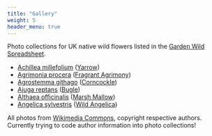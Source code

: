 ```yaml
---
title: "Gallery"
weight: 5
header_menu: true
---
```


Photo collections for UK native wild flowers listed in the [Garden Wild Spreadsheet](https://bit.ly/garden-wild-spreadsheet).

* [Achillea millefolium](/achillea-millefolium/) ([Yarrow](https://pfaf.org/user/Plant.aspx?LatinName=Achillea+millefolium))
* [Agrimonia procera](/agrimonia-procera/) ([Fragrant Agrimony](https://plantatlas.brc.ac.uk/plant/agrimonia-procera))
* [Agrostemma githago](/agrostemma-githago/) ([Corncockle](https://pfaf.org/user/Plant.aspx?LatinName=Agrostemma+githago))
* [Ajuga reptans](/ajuga-reptans/) ([Bugle](https://pfaf.org/user/Plant.aspx?LatinName=Ajuga+reptans))
* [Althaea officinalis](/althaea-officinalis/) ([Marsh Mallow](https://pfaf.org/User/plant.aspx?LatinName=Althaea+officinalis))
* [Angelica sylvestris](/angelica-sylvestris/) ([Wild Angelica](https://pfaf.org/user/Plant.aspx?LatinName=Angelica+sylvestris))

All photos from [Wikimedia Commons](https://commons.wikimedia.org/wiki/Main_Page), copyright respective authors. Currently trying to code author information into photo collections!
